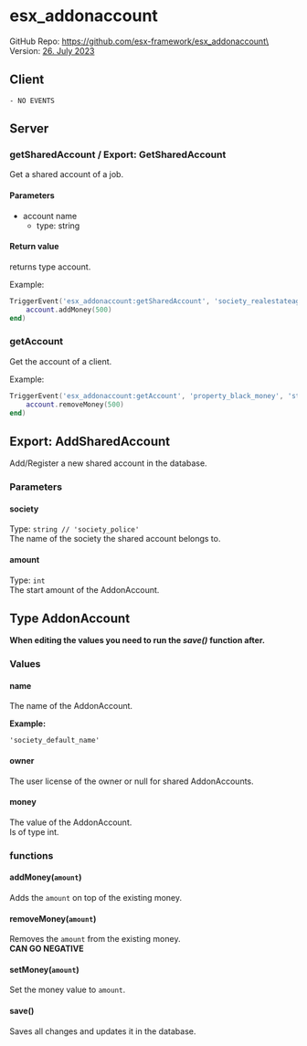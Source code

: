# esx_addonaccount

GitHub Repo: https://github.com/esx-framework/esx_addonaccount\
Version: [26. July 2023](https://github.com/esx-framework/esx_addonaccount/commit/00b93c323702c3eaae58a927b4c6b097ea90ddbd)

## Client
    - NO EVENTS

## Server

### getSharedAccount / Export: GetSharedAccount
Get a shared account of a job.

#### Parameters
- account name
  - type: string

#### Return value
returns type account.

Example:
```lua
TriggerEvent('esx_addonaccount:getSharedAccount', 'society_realestateagent', function(account)
    account.addMoney(500)
end)
```

### getAccount
Get the account of a client.

Example:
```lua
TriggerEvent('esx_addonaccount:getAccount', 'property_black_money', 'steam:0123456789', function(account)
    account.removeMoney(500)
end)
```

## Export: AddSharedAccount
Add/Register a new shared account in the database.

### Parameters
#### society
Type: ``` string // 'society_police' ```\
The name of the society the shared account belongs to.

#### amount
Type: ```int```\
The start amount of the AddonAccount.

## Type AddonAccount
**When editing the values you need to run the _save()_ function after.**

### Values
#### name
The name of the AddonAccount. 

**Example:**
    
    'society_default_name'

#### owner
The user license of the owner or null for shared AddonAccounts.

#### money
The value of the AddonAccount. \
Is of type int.

### functions

#### addMoney(``amount``)
Adds the ``amount`` on top of the existing money.

#### removeMoney(``amount``)
Removes the ``amount`` from the existing money.\
**CAN GO NEGATIVE**

#### setMoney(``amount``)
Set the money value to ``amount``.

#### save()
Saves all changes and updates it in the database.
